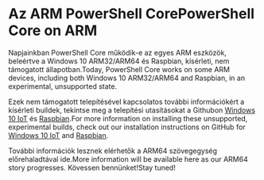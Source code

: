 # <a name="powershell-core-on-arm"></a><span data-ttu-id="6b301-101">Az ARM PowerShell Core</span><span class="sxs-lookup"><span data-stu-id="6b301-101">PowerShell Core on ARM</span></span>

<span data-ttu-id="6b301-102">Napjainkban PowerShell Core működik-e az egyes ARM eszközök, beleértve a Windows 10 ARM32/ARM64 és Raspbian, kísérleti, nem támogatott állapotban.</span><span class="sxs-lookup"><span data-stu-id="6b301-102">Today, PowerShell Core works on some ARM devices, including both Windows 10 ARM32/ARM64 and Raspbian, in an experimental, unsupported state.</span></span>

<span data-ttu-id="6b301-103">Ezek nem támogatott telepítésével kapcsolatos további információkért a kísérleti buildek, tekintse meg a telepítési utasításokat a Githubon [Windows 10 IoT](https://github.com/PowerShell/PowerShell/blob/master/docs/installation/windows.md#deploying-on-windows-iot) és [Raspbian](https://github.com/PowerShell/PowerShell/blob/master/docs/installation/linux.md#raspbian).</span><span class="sxs-lookup"><span data-stu-id="6b301-103">For more information on installing these unsupported, experimental builds, check out our installation instructions on GitHub for [Windows 10 IoT](https://github.com/PowerShell/PowerShell/blob/master/docs/installation/windows.md#deploying-on-windows-iot) and [Raspbian](https://github.com/PowerShell/PowerShell/blob/master/docs/installation/linux.md#raspbian).</span></span>

<span data-ttu-id="6b301-104">További információk lesznek elérhetők a ARM64 szövegegység előrehaladtával ide.</span><span class="sxs-lookup"><span data-stu-id="6b301-104">More information will be available here as our ARM64 story progresses.</span></span>
<span data-ttu-id="6b301-105">Kövessen bennünket!</span><span class="sxs-lookup"><span data-stu-id="6b301-105">Stay tuned!</span></span>